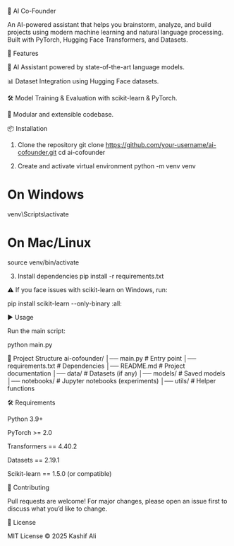 🧠 AI Co-Founder

An AI-powered assistant that helps you brainstorm, analyze, and build projects using modern machine learning and natural language processing. Built with PyTorch, Hugging Face Transformers, and Datasets.

🚀 Features

🤖 AI Assistant powered by state-of-the-art language models.

📊 Dataset Integration using Hugging Face datasets.

🛠 Model Training & Evaluation with scikit-learn & PyTorch.

🔌 Modular and extensible codebase.

📦 Installation
1. Clone the repository
git clone https://github.com/your-username/ai-cofounder.git
cd ai-cofounder

2. Create and activate virtual environment
python -m venv venv
# On Windows
venv\Scripts\activate
# On Mac/Linux
source venv/bin/activate

3. Install dependencies
pip install -r requirements.txt


⚠️ If you face issues with scikit-learn on Windows, run:

pip install scikit-learn --only-binary :all:

▶️ Usage

Run the main script:

python main.py

📂 Project Structure
ai-cofounder/
│── main.py              # Entry point
│── requirements.txt     # Dependencies
│── README.md            # Project documentation
│── data/                # Datasets (if any)
│── models/              # Saved models
│── notebooks/           # Jupyter notebooks (experiments)
│── utils/               # Helper functions

🛠 Requirements

Python 3.9+

PyTorch >= 2.0

Transformers == 4.40.2

Datasets == 2.19.1

Scikit-learn == 1.5.0 (or compatible)

🤝 Contributing

Pull requests are welcome! For major changes, please open an issue first to discuss what you’d like to change.

📜 License

MIT License © 2025 Kashif Ali